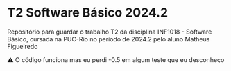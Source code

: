 # T2 Software Básico 2024.2

Repositório para guardar o trabalho T2 da disciplina INF1018 - Software Básico, cursada na PUC-Rio no período de 2024.2 pelo aluno Matheus Figueiredo

⚠️ O código funciona mas eu perdi -0.5 em algum teste que eu desconheço
